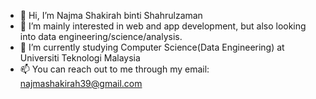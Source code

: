 - 👋 Hi, I’m Najma Shakirah binti Shahrulzaman
- 👀 I’m mainly interested in web and app development, but also looking into data engineering/science/analysis.
- 🌱 I’m currently studying Computer Science(Data Engineering) at Universiti Teknologi Malaysia
- 📫 You can reach out to me through my email: najmashakirah39@gmail.com

<!---
Najma-Shakirah/Najma-Shakirah is a ✨ special ✨ repository because its `README.md` (this file) appears on your GitHub profile.
You can click the Preview link to take a look at your changes.
--->
